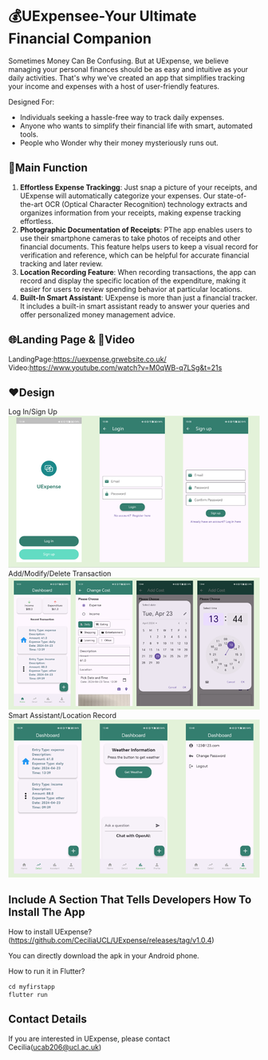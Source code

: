 # 💰UExpensee-Your Ultimate Financial Companion
Sometimes Money Can Be Confusing.
But at UExpense, we believe managing your personal finances should be as easy and intuitive as your daily activities. That's why we've created an app that simplifies tracking your income and expenses with a host of user-friendly features.

Designed For:
- Individuals seeking a hassle-free way to track daily expenses.
- Anyone who wants to simplify their financial life with smart, automated tools.
- People who Wonder why their money mysteriously runs out.

## 🔧Main Function
1. **Effortless Expense Trackingg**: Just snap a picture of your receipts, and UExpense will automatically categorize your expenses. Our state-of-the-art OCR (Optical Character Recognition) technology extracts and organizes information from your receipts, making expense tracking effortless.
2. **Photographic Documentation of Receipts**: PThe app enables users to use their smartphone cameras to take photos of receipts and other financial documents. This feature helps users to keep a visual record for verification and reference, which can be helpful for accurate financial tracking and later review.
3. **Location Recording Feature**: When recording transactions, the app can record and display the specific location of the expenditure, making it easier for users to review spending behavior at particular locations.
4. **Built-In Smart Assistant**:  UExpense is more than just a financial tracker. It includes a built-in smart assistant ready to answer your queries and offer personalized money management advice. 

## 🌐Landing Page & 🎥Video
LandingPage:https://uexpense.grwebsite.co.uk/
Video:https://www.youtube.com/watch?v=M0qWB-q7LSg&t=21s

## ❤️Design
Log In/Sign Up
![image](https://github.com/CeciliaUCL/UExpense/blob/main/5.png)
Add/Modify/Delete Transaction
![image](https://github.com/CeciliaUCL/UExpense/blob/main/6.png)
Smart Assistant/Location Record
![image](https://github.com/CeciliaUCL/UExpense/blob/main/7.png)


## Include A Section That Tells Developers How To Install The App

How to install UExpense?
(https://github.com/CeciliaUCL/UExpense/releases/tag/v1.0.4)

You can directly download the apk in your Android phone.

How to run it in Flutter?
```
cd myfirstapp
flutter run
```

##  Contact Details
If you are interested in UExpense, please contact Cecilia(ucab206@ucl.ac.uk)  
